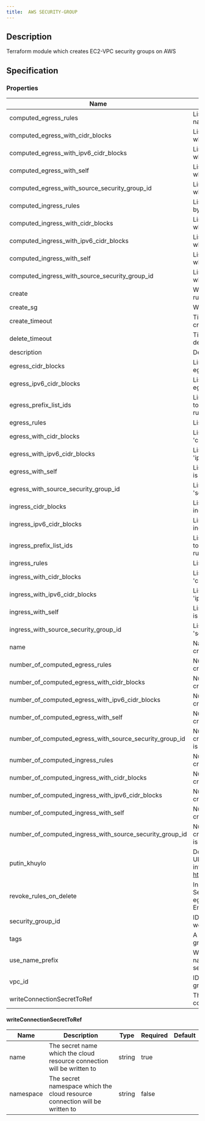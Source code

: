 ```yaml
---
title:  AWS SECURITY-GROUP
---
```


## Description

Terraform module which creates EC2-VPC security groups on AWS

## Specification


### Properties

 Name | Description | Type | Required | Default 
 ------------ | ------------- | ------------- | ------------- | ------------- 
 computed_egress_rules | List of computed egress rules to create by name | list(string) | false |  
 computed_egress_with_cidr_blocks | List of computed egress rules to create where 'cidr_blocks' is used | list(map(string)) | false |  
 computed_egress_with_ipv6_cidr_blocks | List of computed egress rules to create where 'ipv6_cidr_blocks' is used | list(map(string)) | false |  
 computed_egress_with_self | List of computed egress rules to create where 'self' is defined | list(map(string)) | false |  
 computed_egress_with_source_security_group_id | List of computed egress rules to create where 'source_security_group_id' is used | list(map(string)) | false |  
 computed_ingress_rules | List of computed ingress rules to create by name | list(string) | false |  
 computed_ingress_with_cidr_blocks | List of computed ingress rules to create where 'cidr_blocks' is used | list(map(string)) | false |  
 computed_ingress_with_ipv6_cidr_blocks | List of computed ingress rules to create where 'ipv6_cidr_blocks' is used | list(map(string)) | false |  
 computed_ingress_with_self | List of computed ingress rules to create where 'self' is defined | list(map(string)) | false |  
 computed_ingress_with_source_security_group_id | List of computed ingress rules to create where 'source_security_group_id' is used | list(map(string)) | false |  
 create | Whether to create security group and all rules | bool | false |  
 create_sg | Whether to create security group | bool | false |  
 create_timeout | Time to wait for a security group to be created | string | false |  
 delete_timeout | Time to wait for a security group to be deleted | string | false |  
 description | Description of security group | string | false |  
 egress_cidr_blocks | List of IPv4 CIDR ranges to use on all egress rules | list(string) | false |  
 egress_ipv6_cidr_blocks | List of IPv6 CIDR ranges to use on all egress rules | list(string) | false |  
 egress_prefix_list_ids | List of prefix list IDs (for allowing access to VPC endpoints) to use on all egress rules | list(string) | false |  
 egress_rules | List of egress rules to create by name | list(string) | false |  
 egress_with_cidr_blocks | List of egress rules to create where 'cidr_blocks' is used | list(map(string)) | false |  
 egress_with_ipv6_cidr_blocks | List of egress rules to create where 'ipv6_cidr_blocks' is used | list(map(string)) | false |  
 egress_with_self | List of egress rules to create where 'self' is defined | list(map(string)) | false |  
 egress_with_source_security_group_id | List of egress rules to create where 'source_security_group_id' is used | list(map(string)) | false |  
 ingress_cidr_blocks | List of IPv4 CIDR ranges to use on all ingress rules | list(string) | false |  
 ingress_ipv6_cidr_blocks | List of IPv6 CIDR ranges to use on all ingress rules | list(string) | false |  
 ingress_prefix_list_ids | List of prefix list IDs (for allowing access to VPC endpoints) to use on all ingress rules | list(string) | false |  
 ingress_rules | List of ingress rules to create by name | list(string) | false |  
 ingress_with_cidr_blocks | List of ingress rules to create where 'cidr_blocks' is used | list(map(string)) | false |  
 ingress_with_ipv6_cidr_blocks | List of ingress rules to create where 'ipv6_cidr_blocks' is used | list(map(string)) | false |  
 ingress_with_self | List of ingress rules to create where 'self' is defined | list(map(string)) | false |  
 ingress_with_source_security_group_id | List of ingress rules to create where 'source_security_group_id' is used | list(map(string)) | false |  
 name | Name of security group - not required if create_sg is false | string | false |  
 number_of_computed_egress_rules | Number of computed egress rules to create by name | number | false |  
 number_of_computed_egress_with_cidr_blocks | Number of computed egress rules to create where 'cidr_blocks' is used | number | false |  
 number_of_computed_egress_with_ipv6_cidr_blocks | Number of computed egress rules to create where 'ipv6_cidr_blocks' is used | number | false |  
 number_of_computed_egress_with_self | Number of computed egress rules to create where 'self' is defined | number | false |  
 number_of_computed_egress_with_source_security_group_id | Number of computed egress rules to create where 'source_security_group_id' is used | number | false |  
 number_of_computed_ingress_rules | Number of computed ingress rules to create by name | number | false |  
 number_of_computed_ingress_with_cidr_blocks | Number of computed ingress rules to create where 'cidr_blocks' is used | number | false |  
 number_of_computed_ingress_with_ipv6_cidr_blocks | Number of computed ingress rules to create where 'ipv6_cidr_blocks' is used | number | false |  
 number_of_computed_ingress_with_self | Number of computed ingress rules to create where 'self' is defined | number | false |  
 number_of_computed_ingress_with_source_security_group_id | Number of computed ingress rules to create where 'source_security_group_id' is used | number | false |  
 putin_khuylo | Do you agree that Putin doesn't respect Ukrainian sovereignty and territorial integrity? More info: https://en.wikipedia.org/wiki/Putin_khuylo! | bool | false |  
 revoke_rules_on_delete | Instruct Terraform to revoke all of the Security Groups attached ingress and egress rules before deleting the rule itself. Enable for EMR. | bool | false |  
 security_group_id | ID of existing security group whose rules we will manage | string | false |  
 tags | A mapping of tags to assign to security group | map(string) | false |  
 use_name_prefix | Whether to use name_prefix or fixed name. Should be true to able to update security group name after initial creation | bool | false |  
 vpc_id | ID of the VPC where to create security group | string | false |  
 writeConnectionSecretToRef | The secret which the cloud resource connection will be written to | [writeConnectionSecretToRef](#writeConnectionSecretToRef) | false |  


#### writeConnectionSecretToRef

 Name | Description | Type | Required | Default 
 ------------ | ------------- | ------------- | ------------- | ------------- 
 name | The secret name which the cloud resource connection will be written to | string | true |  
 namespace | The secret namespace which the cloud resource connection will be written to | string | false |  

